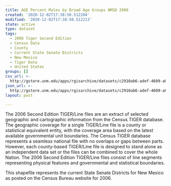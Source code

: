 ```yaml
---
title: AGE Percent Males by Broad Age Groups NMSD 2000
created: '2020-12-02T17:38:50.512204'
modified: '2020-12-02T17:38:50.512213'
state: active
type: dataset
tags:
  - 2006 Tiger Second Edition
  - Census Data
  - County
  - Current State Senate Districts
  - New Mexico
  - Tiger Data
  - United States
groups: []
csv_url: >-
  http://gstore.unm.edu/apps/rgisarchive/datasets/c2910ab6-adef-4609-a010-5380106ea109/nms278data14862649_sts_view.derived.csv
json_url: >-
  http://gstore.unm.edu/apps/rgisarchive/datasets/c2910ab6-adef-4609-a010-5380106ea109/nms278data14862649_sts_view.derived.json
layout: post

---
```

The 2006 Second Edition TIGER/Line files are an extract of selected geographic and cartographic information from the Census TIGER database.  The geographic coverage for a single TIGER/Line file is a county or statistical equivalent entity, with the coverage area based on the latest available governmental unit boundaries. The Census TIGER database represents a seamless national file with no overlaps or gaps between parts.  However, each county-based TIGER/Line file is designed to stand alone as an independent data set or the files can be combined to cover the whole Nation.  The 2006 Second Edition  TIGER/Line files consist of line segments representing physical features and governmental and statistical boundaries.  

This shapefile represents the current State Senate Districts for New Mexico as posted on the Census Bureau website for 2006.
